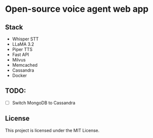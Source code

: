 # Open-source voice agent web app 

## Stack
- Whisper STT
- LLaMA 3.2
- Piper TTS
- Fast API
- Milvus
- Memcached
- Cassandra
- Docker

## TODO:
- [ ] Switch MongoDB to Cassandra

## License
This project is licensed under the MIT License.

